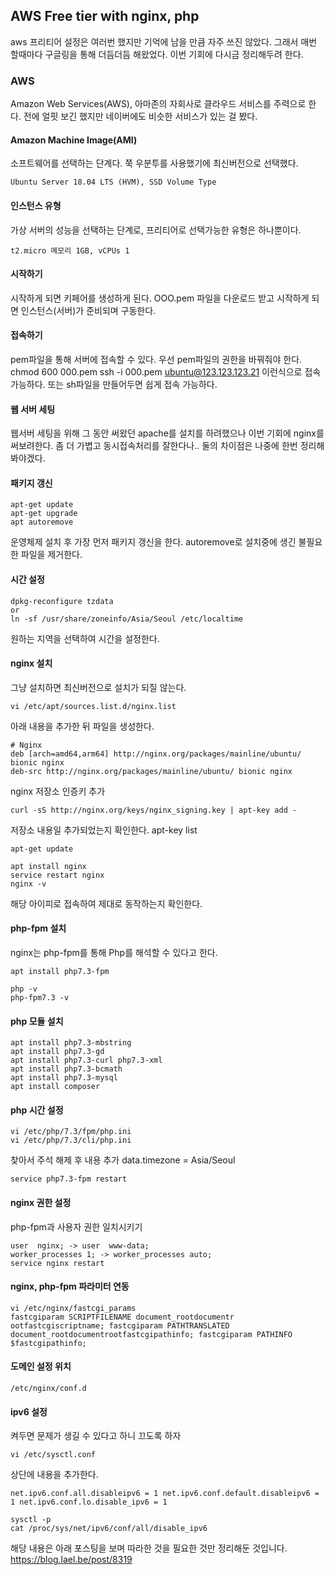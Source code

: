 ## AWS Free tier with nginx, php
aws 프리티어 설정은 여러번 했지만 기억에 남을 만큼 자주 쓰진 않았다.
그래서 매번 할때마다 구글링을 통해 더듬더듬 해왔었다.
이번 기회에 다시금 정리해두려 한다.

### AWS
Amazon Web Services(AWS), 아마존의 자회사로 클라우드 서비스를 주력으로 한다.
전에 얼핏 보긴 했지만 네이버에도 비슷한 서비스가 있는 걸 봤다.

#### Amazon Machine Image(AMI)
소프트웨어를 선택하는 단계다.
쭉 우분투를 사용했기에 최신버전으로 선택했다.

```
Ubuntu Server 18.04 LTS (HVM), SSD Volume Type
```

#### 인스턴스 유형
가상 서버의 성능을 선택하는 단계로, 프리티어로 선택가능한 유형은 하나뿐이다.

```
t2.micro 메모리 1GB, vCPUs 1
```

#### 시작하기
시작하게 되면 키페어를 생성하게 된다.
OOO.pem 파일을 다운로드 받고 시작하게 되면 인스턴스(서버)가 준비되며 구동한다.

#### 접속하기
pem파일을 통해 서버에 접속할 수 있다. 우선 pem파일의 권한을 바꿔줘야 한다. 
chmod 600 000.pem ssh -i 000.pem ubuntu@123.123.123.21 이런식으로 접속 가능하다. 또는 sh파일을 만들어두면 쉽게 접속 가능하다.

#### 웹 서버 세팅
웹서버 세팅을 위해 그 동안 써왔던 apache를 설치를 하려했으나
이번 기회에 nginx를 써보려한다. 좀 더 가볍고 동시접속처리를 잘한다나..
둘의 차이점은 나중에 한번 정리해봐야겠다.

#### 패키지 갱신
```
apt-get update
apt-get upgrade
apt autoremove
```
운영체제 설치 후 가장 먼저 패키지 갱신을 한다.
autoremove로 설치중에 생긴 불필요한 파일을 제거한다.

#### 시간 설정
```
dpkg-reconfigure tzdata
or
ln -sf /usr/share/zoneinfo/Asia/Seoul /etc/localtime
```
원하는 지역을 선택하여 시간을 설정한다.

#### nginx 설치
그냥 설치하면 최신버전으로 설치가 되질 않는다.

```
vi /etc/apt/sources.list.d/nginx.list
```
아래 내용을 추가한 뒤 파일을 생성한다.

```
# Nginx
deb [arch=amd64,arm64] http://nginx.org/packages/mainline/ubuntu/ bionic nginx
deb-src http://nginx.org/packages/mainline/ubuntu/ bionic nginx
```
nginx 저장소 인증키 추가
```
curl -sS http://nginx.org/keys/nginx_signing.key | apt-key add -
```
저장소 내용일 추가되었는지 확인한다. apt-key list
```
apt-get update

apt install nginx
service restart nginx
nginx -v
```
해당 아이피로 접속하여 제대로 동작하는지 확인한다.

#### php-fpm 설치
nginx는 php-fpm를 통해 Php를 해석할 수 있다고 한다.
```
apt install php7.3-fpm

php -v
php-fpm7.3 -v
```

#### php 모듈 설치
```
apt install php7.3-mbstring
apt install php7.3-gd
apt install php7.3-curl php7.3-xml
apt install php7.3-bcmath
apt install php7.3-mysql
apt install composer
```

#### php 시간 설정
```
vi /etc/php/7.3/fpm/php.ini
vi /etc/php/7.3/cli/php.ini
```
찾아서 주석 해제 후 내용 추가 data.timezone = Asia/Seoul

```
service php7.3-fpm restart
```

#### nginx 권한 설정
php-fpm과 사용자 권한 일치시키기

```
user  nginx; -> user  www-data;
worker_processes 1; -> worker_processes auto;
service nginx restart
```

#### nginx, php-fpm 파라미터 연동
```
vi /etc/nginx/fastcgi_params
fastcgiparam SCRIPTFILENAME document_rootdocumentr​ootfastcgiscriptname; fastcgiparam PATHTRANSLATED document_rootdocumentr​ootfastcgipathinfo; fastcgiparam PATHINFO $fastcgipathinfo;
```

#### 도메인 설정 위치
```
/etc/nginx/conf.d
```

#### ipv6 설정
켜두면 문제가 생길 수 있다고 하니 끄도록 하자

```
vi /etc/sysctl.conf
```
상단에 내용을 추가한다. 
```
net.ipv6.conf.all.disableipv6 = 1 net.ipv6.conf.default.disableipv6 = 1 net.ipv6.conf.lo.disable_ipv6 = 1
```

```
sysctl -p
cat /proc/sys/net/ipv6/conf/all/disable_ipv6
```

해당 내용은 아래 포스팅을 보며 따라한 것을 필요한 것만 정리해둔 것입니다.
https://blog.lael.be/post/8319

